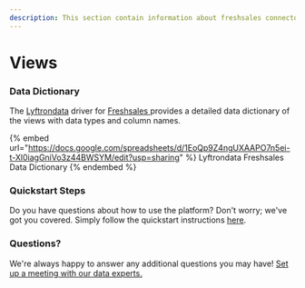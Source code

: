 ```yaml
---
description: This section contain information about freshsales connector views information
---
```


# Views

### Data Dictionary

The [Lyftrondata](https://www.lyftrondata.com/) driver for [Freshsales](https://www.lyftrondata.com/integration/Freshsales/)[ ](https://www.lyftrondata.com/integration/freshsales/)provides a detailed data dictionary of the views with data types and column names.

{% embed url="https://docs.google.com/spreadsheets/d/1EoQp9Z4ngUXAAPO7n5ei-t-Xl0iagGniVo3z44BWSYM/edit?usp=sharing" %}
Lyftrondata Freshsales Data Dictionary
{% endembed %}

### Quickstart Steps

Do you have questions about how to use the platform? Don't worry; we've got you covered. Simply follow the quickstart instructions [here](../../../../quickstart-steps.md).

### Questions? <a href="#questions" id="questions"></a>

We're always happy to answer any additional questions you may have! [Set up a meeting with our data experts.](https://www.lyftrondata.com/book-a-meeting/)


